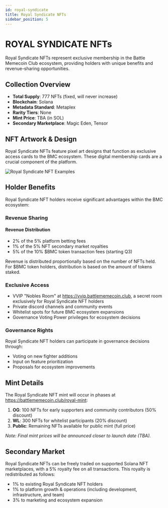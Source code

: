 ```yaml
---
id: royal-syndicate
title: Royal Syndicate NFTs
sidebar_position: 5
---
```


# ROYAL SYNDICATE NFTs

Royal Syndicate NFTs represent exclusive membership in the Battle Memecoin Club ecosystem, providing holders with unique benefits and revenue-sharing opportunities.

## Collection Overview

- **Total Supply**: 777 NFTs (fixed, will never increase)
- **Blockchain**: Solana
- **Metadata Standard**: Metaplex
- **Rarity Tiers**: None
- **Mint Price**: TBA (in SOL)
- **Secondary Marketplace**: Magic Eden, Tensor

## NFT Artwork & Design

Royal Syndicate NFTs feature pixel art designs that function as exclusive access cards to the BMC ecosystem. These digital membership cards are a crucial component of the platform.

![Royal Syndicate NFT Examples](/img/royal-syndicate-nft.png)

## Holder Benefits

Royal Syndicate NFT holders receive significant advantages within the BMC ecosystem:

### Revenue Sharing

<div className="info-box" style={{backgroundColor: 'rgba(20, 241, 149, 0.1)', padding: '1rem', borderRadius: '8px', marginBottom: '1rem'}}>
  <h4 style={{margin: '0 0 0.5rem 0'}}>Revenue Distribution</h4>
  <ul style={{marginBottom: '0'}}>
    <li>2% of the 5% platform betting fees</li>
    <li>1% of the 5% NFT secondary market royalties</li>
    <li>5% of the 10% $BMC token transaction fees (starting Q3)</li>
  </ul>
</div>

Revenue is distributed proportionally based on the number of NFTs held. For $BMC token holders, distribution is based on the amount of tokens staked.

### Exclusive Access

- VVIP "Nobles Room" at https://vvip.battlememecoin.club, a secret room exclusively for Royal Syndicate NFT holders
- Private discord channels and community events
- Whitelist spots for future BMC ecosystem expansions
- Governance Voting Power privileges for ecosystem decisions

### Governance Rights

Royal Syndicate NFT holders can participate in governance decisions through:

- Voting on new fighter additions
- Input on feature prioritization
- Proposals for ecosystem improvements

## Mint Details

The Royal Syndicate NFT mint will occur in phases at https://battlememecoin.club/royal-mint:

1. **OG**: 100 NFTs for early supporters and community contributors (50% discount)
2. **WL**: 300 NFTs for whitelist participants (20% discount)
3. **Public**: Remaining NFTs available for public mint (full price)

*Note: Final mint prices will be announced closer to launch date (TBA).*

## Secondary Market

Royal Syndicate NFTs can be freely traded on supported Solana NFT marketplaces, with a 5% royalty fee on all transactions. This royalty is redistributed as follows:

- 1% to existing Royal Syndicate NFT holders
- 1% to platform growth & operations (including development, infrastructure, and team)
- 3% to marketing and ecosystem expansion 